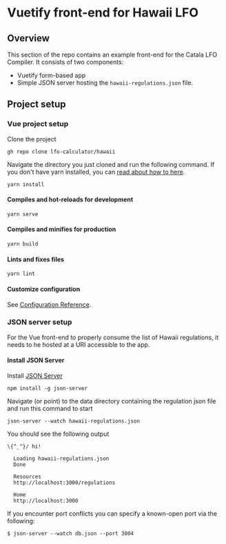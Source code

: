 # Vuetify front-end for Hawaii LFO

## Overview

This section of the repo contains an example front-end for the Catala LFO Compiler. It consists of two components:

* Vuetify form-based app
* Simple JSON server hosting the ```hawaii-regulations.json``` file.

## Project setup

### Vue project setup

Clone the project

```
gh repo clone lfo-calculator/hawaii
```

Navigate the directory you just cloned and run the following command. If you don't have yarn installed, you can [read about how to here](https://classic.yarnpkg.com/). 

``` cli
yarn install
```

#### Compiles and hot-reloads for development

``` cli
yarn serve
```

#### Compiles and minifies for production

``` cli
yarn build
```

#### Lints and fixes files

```
yarn lint
```

#### Customize configuration

See [Configuration Reference](https://cli.vuejs.org/config/).

### JSON server setup

For the Vue front-end to properly consume the list of Hawaii regulations, it needs to he hosted at a URI accessible to the app.

#### Install JSON Server

Install [JSON Server](https://www.npmjs.com/package/json-server)

```
npm install -g json-server
```

Navigate (or point) to the data directory containing the regulation json file and run this command to start

``` text
json-server --watch hawaii-regulations.json
```

You should see the following output

``` text
\{^_^}/ hi!

  Loading hawaii-regulations.json
  Done

  Resources
  http://localhost:3000/regulations

  Home
  http://localhost:3000
  ```

  If you encounter port conflicts you can specify a known-open port via the following:

  ```
  $ json-server --watch db.json --port 3004
  ```